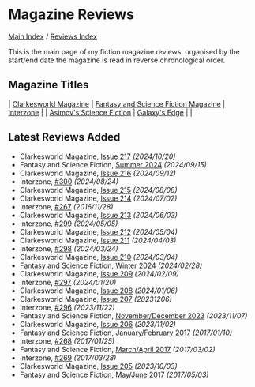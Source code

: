# Magazine Reviews

[Main Index](../../README.md) / [Reviews Index](../README.md)

This is the main page of my fiction magazine reviews, organised by the start/end date the magazine is read in reverse chronological order.

## Magazine Titles

| [Clarkesworld Magazine](Clarkesworld/README.md) | [Fantasy and Science Fiction Magazine](FantasyAndScienceFiction/README.md) | [Interzone](Interzone/README.md) |
| [Asimov's Science Fiction](AsimovsScienceFiction/README.md) | [Galaxy's Edge](GalaxysEdge/README.md) | |

## Latest Reviews Added

- Clarkesworld Magazine, [Issue 217](Clarkesworld/20241020-Clarkesworld217.md) *(2024/10/20)*
- Fantasy and Science Fiction, [Summer 2024](FantasyAndScienceFiction/20240915-FSF202402.md) *(2024/09/15)*
- Clarkesworld Magazine, [Issue 216](Clarkesworld/20240912-Clarkesworld216.md) *(2024/09/12)*
- Interzone, [#300](Interzone/20240824-Interzone300.md) *(2024/08/24)*
- Clarkesworld Magazine, [Issue 215](Clarkesworld/20240808-Clarkesworld215.md) *(2024/08/08)*
- Clarkesworld Magazine, [Issue 214](Clarkesworld/20240702-Clarkesworld214.md) *(2024/07/02)*
- Interzone, [#267](Interzone/20161128-Interzone267.md) *(2016/11/28)*
- Clarkesworld Magazine, [Issue 213](Clarkesworld/20240603-Clarkesworld213.md) *(2024/06/03)*
- Interzone, [#299](Interzone/20240505-Interzone299.md) *(2024/05/05)*
- Clarkesworld Magazine, [Issue 212](Clarkesworld/20240504-Clarkesworld212.md) *(2024/05/04)*
- Clarkesworld Magazine, [Issue 211](Clarkesworld/20240403-Clarkesworld211.md) *(2024/04/03)*
- Interzone, [#298](Interzone/20240324-Interzone298.md) *(2024/03/24)*
- Clarkesworld Magazine, [Issue 210](Clarkesworld/20240304-Clarkesworld210.md) *(2024/03/04)*
- Fantasy and Science Fiction, [Winter 2024](FantasyAndScienceFiction/20240228-FSF202401.md) *(2024/02/28)*
- Clarkesworld Magazine, [Issue 209](Clarkesworld/20240209-Clarkesworld209.md) *(2024/02/09)*
- Interzone, [#297](Interzone/20240120-Interzone297.md) *(2024/01/20)*
- Clarkesworld Magazine, [Issue 208](Clarkesworld/20240106-Clarkesworld208.md) *(2024/01/06)*
- Clarkesworld Magazine, [Issue 207](Clarkesworld/20231206-Clarkesworld207.md) *(20231206)*
- Interzone, [#296](Interzone/20231122-Interzone296.md) *(2023/11/22)*
- Fantasy and Science Fiction, [November/December 2023](FantasyAndScienceFiction/20231107-FSF202311.md) *(2023/11/07)*
- Clarkesworld Magazine, [Issue 206](Clarkesworld/20231102-Clarkesworld206.md) *(2023/11/02)*
- Fantasy and Science Fiction, [January/February 2017](FantasyAndScienceFiction/20170110-FSF201701.md) *(2017/01/10)*
- Interzone, [#268](Interzone/20170125-Interzone268.md) *(2017/01/25)*
- Fantasy and Science Fiction, [March/April 2017](FantasyAndScienceFiction/20170302-FSF201703.md) *(2017/03/02)*
- Interzone, [#269](Interzone/20170328-Interzone269.md) *(2017/03/28)*
- Clarkesworld Magazine, [Issue 205](Clarkesworld/20231003-Clarkesworld205.md) *(2023/10/03)*
- Fantasy and Science Fiction, [May/June 2017](FantasyAndScienceFiction/20170503-FSF201705.md) *(2017/05/03)*
